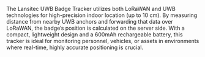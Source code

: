 The Lansitec UWB Badge Tracker utilizes both LoRaWAN and UWB technologies for high-precision indoor location (up to 10 cm). By measuring distance from nearby UWB anchors and forwarding that data over LoRaWAN, the badge’s position is calculated on the server side. With a compact, lightweight design and a 600mAh rechargeable battery, this tracker is ideal for monitoring personnel, vehicles, or assets in environments where real-time, highly accurate positioning is crucial.
